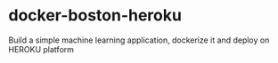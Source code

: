 # docker-boston-heroku
Build a simple machine learning application, dockerize it and deploy on HEROKU platform
